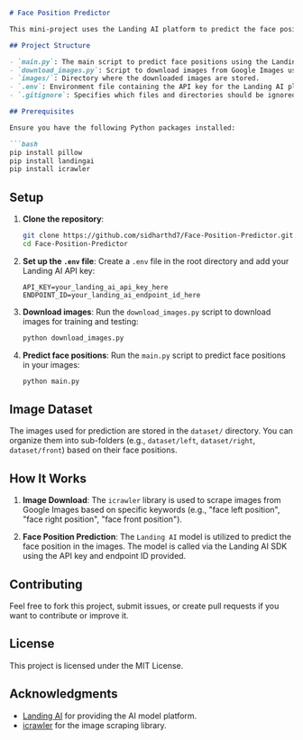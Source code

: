 ```markdown
# Face Position Predictor

This mini-project uses the Landing AI platform to predict the face positions (left, right, front) in images. The image dataset is sourced using the `icrawler` library, which downloads images directly from Google Images. The project is implemented in Python.

## Project Structure

- `main.py`: The main script to predict face positions using the Landing AI model.
- `download_images.py`: Script to download images from Google Images using the `icrawler` library.
- `images/`: Directory where the downloaded images are stored.
- `.env`: Environment file containing the API key for the Landing AI platform.
- `.gitignore`: Specifies which files and directories should be ignored by Git.

## Prerequisites

Ensure you have the following Python packages installed:

```bash
pip install pillow
pip install landingai
pip install icrawler
```

## Setup

1. **Clone the repository**:
    ```bash
    git clone https://github.com/sidharthd7/Face-Position-Predictor.git
    cd Face-Position-Predictor
    ```

2. **Set up the `.env` file**:
    Create a `.env` file in the root directory and add your Landing AI API key:
    ```
    API_KEY=your_landing_ai_api_key_here
    ENDPOINT_ID=your_landing_ai_endpoint_id_here
    ```

3. **Download images**:
    Run the `download_images.py` script to download images for training and testing:
    ```bash
    python download_images.py
    ```

4. **Predict face positions**:
    Run the `main.py` script to predict face positions in your images:
    ```bash
    python main.py
    ```

## Image Dataset

The images used for prediction are stored in the `dataset/` directory. You can organize them into sub-folders (e.g., `dataset/left`, `dataset/right`, `dataset/front`) based on their face positions.

## How It Works

1. **Image Download**: The `icrawler` library is used to scrape images from Google Images based on specific keywords (e.g., "face left position", "face right position", "face front position").

2. **Face Position Prediction**: The `Landing AI` model is utilized to predict the face position in the images. The model is called via the Landing AI SDK using the API key and endpoint ID provided.

## Contributing

Feel free to fork this project, submit issues, or create pull requests if you want to contribute or improve it.

## License

This project is licensed under the MIT License.

## Acknowledgments

- [Landing AI](https://landing.ai/) for providing the AI model platform.
- [icrawler](https://github.com/hellock/icrawler) for the image scraping library.
```
